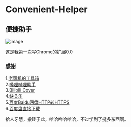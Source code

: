 # Convenient-Helper
便捷助手
-----------------------------------  
![image](https://raw.githubusercontent.com/maizhenying09/Convenient-Helper/master/HELLO.png)

这是我第一次写Chrome的扩展0.0

### 感谢
1.[老司机的工具箱](https://chrome.google.com/webstore/detail/%E8%80%81%E5%8F%B8%E6%9C%BA%E7%9A%84%E5%B7%A5%E5%85%B7%E7%AE%B1/fpiljkfgljdkhlgogfbanafflmibdloc)<br />
2.[哔哩哔哩助手](https://github.com/zacyu/bilibili-helper)<br />
3.[Bilibili Cover](https://greasyfork.org/zh-CN/scripts/21453-bilibili-cover)<br />
4.[缺Ｂ乐](https://greasyfork.org/zh-CN/scripts/13448-%E7%BC%BA%EF%BC%A2%E4%B9%90)<br />
5.[百度Baidu网盘HTTP转HTTPS](https://greasyfork.org/zh-CN/scripts/18972-%E7%99%BE%E5%BA%A6baidu%E7%BD%91%E7%9B%98http%E8%BD%AChttps)<br />
6.[百度盘直接下载](https://greasyfork.org/zh-CN/scripts/13638-%E7%99%BE%E5%BA%A6%E7%9B%98%E7%9B%B4%E6%8E%A5%E4%B8%8B%E8%BD%BD)<br />

拾人牙慧，搬砖于此，哈哈哈哈哈哈，不过学到了挺多东西啊。
